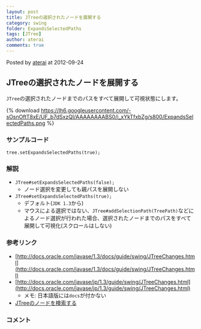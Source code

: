 ```yaml
---
layout: post
title: JTreeの選択されたノードを展開する
category: swing
folder: ExpandsSelectedPaths
tags: [JTree]
author: aterai
comments: true
---
```


Posted by [aterai](http://terai.xrea.jp/aterai.html) at 2012-09-24


## JTreeの選択されたノードを展開する
`JTree`の選択されたノードまでのパスをすべて展開して可視状態にします。


{% download https://lh6.googleusercontent.com/-sOsnOftT8xE/UF_b7dSxzQI/AAAAAAAABS0/i_xYkTfxbZg/s800/ExpandsSelectedPaths.png %}

### サンプルコード
<pre class="prettyprint"><code>tree.setExpandsSelectedPaths(true);
</code></pre>

### 解説
- `JTree#setExpandsSelectedPaths(false);`
    - ノード選択を変更しても親パスを展開しない
- `JTree#setExpandsSelectedPaths(true);`
    - デフォルト(`JDK 1.3`から)
    - マウスによる選択ではない、`JTree#addSelectionPath(TreePath)`などによるノード選択が行われた場合、選択されたノードまでのパスをすべて展開して可視化(スクロールはしない)

<!-- dummy comment line for breaking list -->

### 参考リンク
- [http://docs.oracle.com/javase/1.3/docs/guide/swing/JTreeChanges.html](http://docs.oracle.com/javase/1.3/docs/guide/swing/JTreeChanges.html)
- [http://docs.oracle.com/javase/jp/1.3/guide/swing/JTreeChanges.html](http://docs.oracle.com/javase/jp/1.3/guide/swing/JTreeChanges.html)
    - メモ: 日本語版には`docs`が付かない
- [JTreeのノードを検索する](http://terai.xrea.jp/Swing/SearchBox.html)

<!-- dummy comment line for breaking list -->

### コメント
